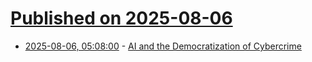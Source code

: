 # [Published on 2025-08-06](index.md)

* [2025-08-06, 05:08:00](https://soylentnews.org/article.pl?sid=25/08/05/0156215&from=rss) - [AI and the Democratization of Cybercrime](https://soylentnews.org/article.pl?sid=25/08/05/0156215&from=rss)
